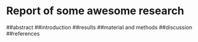 # Report of some awesome research
##abstract
##introduction
##results
##material and methods
##discussion
##references
